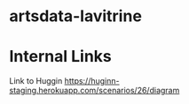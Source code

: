 # artsdata-lavitrine



# Internal Links

Link to Huggin https://huginn-staging.herokuapp.com/scenarios/26/diagram
